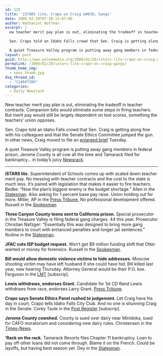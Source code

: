 ```yaml
---
id: 125
title: 'iSTARS lite, Crapo on Craig &#038; Gangs'
date: 2008-02-20T07:30:13-07:00
author: Nathaniel Hoffman
excerpt: |
  ew teacher merit pay plan is out, eliminating the tradeoff in teacher contracts. Companion bills would eliminate some steps in firing teachers. But merit pay would still be largely dependent on test scores, something the teachers' union opposes.
  
  Sen. Crapo told an Idaho Falls crowd that Sen. Craig is getting along fine with his colleagues and that the Senate Ethics Committee jumped the gun. In other news, Craig moved to file an <a href="http://www.spokesmanreview.com/blogs/Boise/archive.asp?postID=7205">enlarged brief</a> Tuesday.
  
  A quiet Treasure Valley program is putting away gang members in federal prison, Jerome County is all cow all the time and Tamarack filed for bankruptcy... in today's juicy <a href="http://www.paleomedia.org/2008/02/20/istars-lite-crapo-on-craig-gangs/">Newsrack</a>.
layout: post
guid: http://www.paleomedia.org/2008/02/20/istars-lite-crapo-on-craig-gangs/
permalink: /2008/02/20/istars-lite-crapo-on-craig-gangs/
thumb_home_img:
  - news_thumb.jpg
dsq_thread_id:
  - "114047266"
categories:
  - Daily Newsrack
---
```

New teacher merit pay plan is out, eliminating the tradeoff in teacher contracts. Companion bills would eliminate some steps in firing teachers. But merit pay would still be largely dependent on test scores, something the teachers&#8217; union opposes.

Sen. Crapo told an Idaho Falls crowd that Sen. Craig is getting along fine with his colleagues and that the Senate Ethics Committee jumped the gun. In other news, Craig moved to file an [enlarged brief](http://www.spokesmanreview.com/blogs/Boise/archive.asp?postID=7205) Tuesday.

A quiet Treasure Valley program is putting away gang members in federal prison, Jerome County is all cow all the time and Tamarack filed for bankruptcy&#8230; in today&#8217;s juicy [Newsrack](http://www.paleomedia.org/2008/02/20/istars-lite-crapo-on-craig-gangs/).

* * *

**iSTARS lite.** Superintendent of Schools comes up with scaled down teacher merit pay. No messing with teacher contracts and the cost to the state is much less. It&#8217;s paired with legislation that makes it easier to fire teachers. Bedke: &#8220;Now the plan&#8217;s biggest enemy is the budget shortage.&#8221; Allen in the [Statesman](http://www.idahostatesman.com/newsupdates/story/300630.html). Also asking for 1 percent base pay raise. Union holding out for more. Miller, AP in the [Press Tribune.](http://hosted.ap.org/dynamic/stories/I/ID_XGR_TEACHER_PAY_IDOL-?SITE=IDNCP&SECTION=HOME&TEMPLATE=DEFAULT) No professional development offered. Russell in the [Spokesman](http://www.spokesmanreview.com/idaho/story.asp?ID=232595).

**Three Canyon County teens sent to California prison.** Special prosecutor in the Treasure Valley is filing federal gang charges. 44 this year. Prosecutor Christian Nafzger: &#8220;Essentially this was designed to bring more gang members to court with enhanced penalties and longer jail sentences.&#8221; Rodine in the [Statesman](http://www.idahostatesman.com/newsupdates/story/300621.html).

**JFAC cuts ISP budget request.** Won&#8217;t get $9 million funding shift that Otter wanted or money for forensics. Russell in the [Spokesman](http://www.spokesmanreview.com/idaho/topstory.asp?ID=232585).

**Bill would allow domestic violence victims to hide addresses.** Moscow shooting victim may have left husband if she could have hid. Bill killed last year, new hearing Thursday. Attorney General would be their P.O. box. Ferguson in the [LMT](http://www.lmtribune.com/story/northwest/15164/) [subscrip].

**Lewis withdraws, endorses Grant.** Candidate for 1st CD Rand Lewis withdraws from race, endorses Larry Grant. [Press Tribune](http://www.idahopress.com/?id=3930).

**Crapo says Senate Ethics Panel rushed to judgement.** Let Craig have his day in court, Crapo tells Idaho Falls City Club. And no one is shunning Craig in the Senate. Corey Taule in the [Post Register](http://www.postregister.com/story.php?accnum=1053-02202008&today=2008-02-20%2000:00:00) [subscrip].

**Jerome County cowshed.** County is sued over dairy near Minidoka, sued for CAFO moratorium and considering new dairy rules. Christensen in the [Times-News](http://www.magicvalley.com/articles/2008/02/20/news/local_state/131165.txt).

**&#8216;Rack on the rack.** Tamarack Resorts files Chapter 11 bankruptcy. Loan to pay off other loans did not come through. Blame it on the French. Could be layoffs, but having best season yet. Dey in the [Statesman](http://www.idahostatesman.com/newsupdates/story/300667.html).